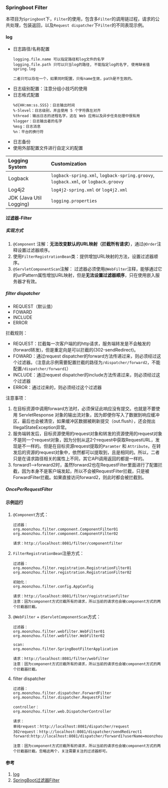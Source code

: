 ### Springboot Filter
本项目为`Springboot`下，`Filter`的使用，包含多`Filter`的调用链过程，请求的公共处理，包装返回，以及`Request dispatcher`下`Filter`的不同表现示例。

#### log
* 日志路径/名称配置
    ```
    logging.file.name 可以指定路径和log文件的名字
    logging.file.path 只可以只当log的路径, 不能指定log的名字, 使用缺省值spring.log
    
    二者只可以存在一个，如果同时配置，只有name生效，path是不生效的。
    ```
* 日志级别配置：注意分组小技巧的使用
* 日志格式配置
    ```
    %d{HH:mm:ss.SSS}：日志输出时间
    %-5level：日志级别，并且使用 5 个字符靠左对齐
    %thread：输出日志的进程名字，这在 Web 应用以及异步任务处理中很有用
    %logger：日志输出者的名字
    %msg：日志消息
    %n：平台的换行符
    ```
* 日志备份
* 使用外部配置文件进行自定义的配置

| Logging System          | Customization                                                |
| :---------------------- | :----------------------------------------------------------- |
| Logback                 | `logback-spring.xml`, `logback-spring.groovy`, `logback.xml`, or `logback.groovy` |
| Log4j2                  | `log4j2-spring.xml` or `log4j2.xml`                          |
| JDK (Java Util Logging) | `logging.properties`                                         |

#### 过滤器-Filter
##### 实现方式
1. `@Component` 注解：**无法改变默认的URL映射（拦截所有请求）**，通过`@Order`注释设置过滤器顺序。
1. 使用`FilterRegistrationBean`类：提供增加URL映射的方法，设置过滤器顺序。
1. `@ServletComponentScan`注解： 过滤器必须使用`@WebFilter`注释，能够通过它的urlPattern属性增加URL映射，但是**无法设置过滤器顺序**，只在使用嵌入服务器才有效。

##### filter dispatcher
* REQUEST（默认值）
* FOWARD
* INCLUDE
* ERROR

拦截规则：
- REQUEST：拦截每一次客户端的的http请求，服务端转发是不会触发的(forward转发)，但是重定向是可以拦截的(302-sendRedirect)。
- FOWARD：通过request dispatcher的forward方法传递过来，则必须经过这个过滤器。（注意此示例需要配置拦截的路径为`/dispatcher/forward2`，不能配置`/dispatcher/forward1`）
- INCLUDE：通过request dispatcher的include方法传递过来，则必须经过这个过滤器
- ERROR：通过<error-page>过来的，则必须经过这个过滤器

注意事项：   
1. 在目标资源中调用forward方法时，必须保证此响应没有提交。也就是不要使用 ServletResponse 对象的输出流对象，因为即便你写入了数据到响应缓冲区，最后也会被清空，如果缓冲区数据被刷新提交（out.flush），还会抛出IllegalStateException异常。
1. 服务端转发后，目标资源使用的request对象和转发的资源使用的request对象不是同一个request对象，因为分别从这2个request中获取RequestURL，发现是不一样的。但是在目标资源request提取的`Paramter` 和 `Attribute`，在转发后的资源的request对象中，依然都可以提取到，且是相同的。所以，二者只是在请求路径相关的属性上不同，其它API调用返回的都是一样的。
1. forward1-->forward2时，虽然forward2也在RequestFilter里面进行了配置拦截，因为本身不是客户端发起，所以不会被RequestFilter拦截，只是被ForwardFilter拦截。如果直接访问forward2，则此时都会被拦截到。

##### OncePerRequestFilter

#### 示例运行
1. `@Component`方式：
    ```
    过滤器：
    org.moonzhou.filter.component.ComponentFilter01
    org.moonzhou.filter.component.ComponentFilter02
    
    请求：http://localhost:8081/filter/componentfilter
    ```
1. `FilterRegistrationBean`注册方式：
    ```
    过滤器：
    org.moonzhou.filter.registration.RegistrationFilter01
    org.moonzhou.filter.registration.RegistrationFilter02
    
    初始化：
    org.moonzhou.filter.config.AppConfig
   
    请求：http://localhost:8081/filter/registrationfilter
    注意：因为component方式拦截所有的请求，所以当前的请求也会被component方式的两个拦截器拦截。
    ```
1. `@WebFilter` + `@ServletComponentScan`方式：
    ```
    过滤器：
    org.moonzhou.filter.webfilter.WebFilter01
    org.moonzhou.filter.webfilter.WebFilter02
   
    scan:
    org.moonzhou.filter.SpringBootFilterApplication
    
    请求：http://localhost:8081/filter/webfilter
    注意：因为component方式拦截所有的请求，所以当前的请求也会被component方式的两个拦截器拦截。
    ```
1. filter dispatcher
    ```
    过滤器：
    org.moonzhou.filter.dispatcher.ForwardFilter
    org.moonzhou.filter.dispatcher.RequestFilter
    
    controller：
    org.moonzhou.filter.web.DispatcherController
    
    请求：
    单纯request：http://localhost:8081/dispatcher/request
    302request：http://localhost:8081/dispatcher/sendRedirect1
    forward:http://localhost:8081/dispatcher/forward1?userName=moonzhou
    
    注意：因为component方式拦截所有的请求，所以当前的请求也会被component方式的两个拦截器拦截。忽略这两个，关注需要关注的过滤器即可。
    ```

#### 参考
1. [log](https://devdocs.io/spring_boot/spring-boot-features#boot-features-logging)
1. [SpringBoot过滤器Filter](https://www.jdon.com/springboot/spring-filter.html)